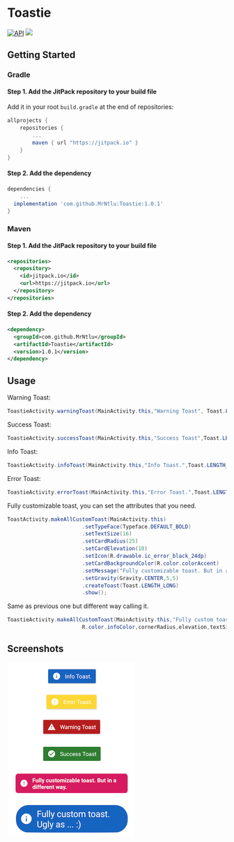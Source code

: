 # Toastie
[![API](https://img.shields.io/badge/API-23%2B-brightgreen.svg?style=flat)](https://android-arsenal.com/api?level=23) [![](https://jitpack.io/v/MrNtlu/Toastie.svg)](https://jitpack.io/#MrNtlu/Toastie)

## Getting Started
### Gradle
#### **Step 1.** Add the JitPack repository to your build file
Add it in your root `build.gradle` at the end of repositories:

```gradle
allprojects {
	repositories {
		...
		maven { url "https://jitpack.io" }
	}
}
```
#### **Step 2.** Add the dependency

```gradle
dependencies {
	...
  implementation 'com.github.MrNtlu:Toastie:1.0.1'
}
```

### Maven
#### **Step 1.** Add the JitPack repository to your build file

```xml
<repositories>
  <repository>
    <id>jitpack.io</id>
    <url>https://jitpack.io</url>
  </repository>
</repositories>
```
#### **Step 2.** Add the dependency

```xml
<dependency>
  <groupId>com.github.MrNtlu</groupId>
  <artifactId>Toastie</artifactId>
  <version>1.0.1</version>
</dependency>
```

## Usage

Warning Toast:

```Java
ToastieActivity.warningToast(MainActivity.this,"Warning Toast", Toast.LENGTH_LONG).show();
```
Success Toast:

```Java
ToastieActivity.successToast(MainActivity.this,"Success Toast",Toast.LENGTH_LONG).show();
```
Info Toast:

```Java
ToastieActivity.infoToast(MainActivity.this,"Info Toast.",Toast.LENGTH_LONG).show();
```
Error Toast:

```Java
ToastieActivity.errorToast(MainActivity.this,"Error Toast.",Toast.LENGTH_LONG).show();
```
Fully customizable toast, you can set the attributes that you need.
```Java
ToastActivity.makeAllCustomToast(MainActivity.this)
                        .setTypeFace(Typeface.DEFAULT_BOLD)
                        .setTextSize(16)
                        .setCardRadius(25)
                        .setCardElevation(10)
                        .setIcon(R.drawable.ic_error_black_24dp)
                        .setCardBackgroundColor(R.color.colorAccent)
                        .setMessage("Fully customizable toast. But in a different way.")
                        .setGravity(Gravity.CENTER,5,5)
                        .createToast(Toast.LENGTH_LONG)
                        .show();
```
Same as previous one but different way calling it.

```Java
ToastieActivity.makeAllCustomToast(MainActivity.this,"Fully custom toast. Ugly as ... :)",R.drawable.ic_info_black_36dp,
                        R.color.infoColor,cornerRadius,elevation,textSize,Typeface.SANS_SERIF,Gravity.TOP, xOffset,yOffset,Toast.LENGTH_LONG).show();
```

## Screenshots

<img src="https://raw.githubusercontent.com/MrNtlu/Toastie/master/art/Toastie.jpg">
